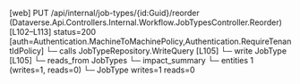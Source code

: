 [web] PUT /api/internal/job-types/{id:Guid}/reorder  (Dataverse.Api.Controllers.Internal.Workflow.JobTypesController.Reorder)  [L102–L113] status=200 [auth=Authentication.MachineToMachinePolicy,Authentication.RequireTenantIdPolicy]
  └─ calls JobTypeRepository.WriteQuery [L105]
  └─ write JobType [L105]
    └─ reads_from JobTypes
  └─ impact_summary
    └─ entities 1 (writes=1, reads=0)
      └─ JobType writes=1 reads=0

